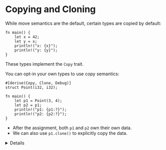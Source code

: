 # Copying and Cloning

While move semantics are the default, certain types are copied by default:

```rust,editable
fn main() {
    let x = 42;
    let y = x;
    println!("x: {x}");
    println!("y: {y}");
}
```

These types implement the `Copy` trait.

You can opt-in your own types to use copy semantics:

```rust,editable
#[derive(Copy, Clone, Debug)]
struct Point(i32, i32);

fn main() {
    let p1 = Point(3, 4);
    let p2 = p1;
    println!("p1: {p1:?}");
    println!("p2: {p2:?}");
}
```

* After the assignment, both `p1` and `p2` own their own data.
* We can also use `p1.clone()` to explicitly copy the data.

<details>

Copying and cloning are not the same thing:

* Copying refers to bitwise copies of memory regions and does not work on arbitrary objects.
* Cloning is a more general operation and also allows for custom behavior by implementing the `Clone` trait.
  * Clone is a trait bound for Copy. See the documentation.
  * Copy is a marker trait.
  * Derive is an attribute.
* Copying does not work on types that implement the `Drop` trait.

In the above example, try the following:

* What happens when you add a `String` field to `struct Point`?
* Does it work when you remove `Copy` from the `derive` attribute?
* After removing `Copy`, can you still print `p1` after the move?

</details>
